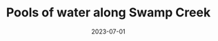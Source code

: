 ---
title: "Pools of water along Swamp Creek"
date: 2023-07-01
near:
  - "Right selfie in Swamp Creek"
  - "Reflection off Swamp Creek (3 of 3)"
picture: /assets/camera-roll/2023/07/2023-07-01-pools-of-water-along-swamp-creek/20230702_015457382_iOS.jpg
thumbnail: /assets/camera-roll/2023/07/2023-07-01-pools-of-water-along-swamp-creek/20230702_015457382_iOS-thumbnail.jpg
type: picture
tags:
  - water
  - Swamp Creek
  - Wallace Swamp Creek Park
---